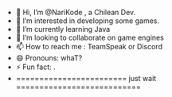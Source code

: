 - 👋 Hi, I’m @NariKode , a Chilean Dev.
- 👀 I’m interested in developing some games.
- 🌱 I’m currently learning Java
- 💞️ I’m looking to collaborate on game engines 
- 📫 How to reach me : TeamSpeak or Discord
- 😄 Pronouns: whaT?
- ⚡ Fun fact: .
- ======================== just wait ===========================

<!---
NariKode/NariKode is a ✨ special ✨ repository because its `README.md` (this file) appears on your GitHub profile.
You can click the Preview link to take a look at your changes.
--->
